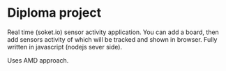 # Diploma project

Real time (soket.io) sensor activity application. You can add a board, then add sensors activity of which will be tracked and shown in browser. Fully written in javascript (nodejs sever side).

Uses AMD approach.